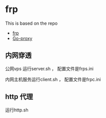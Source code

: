 # frp

This is based on the repo

- [frp](https://github.com/fatedier/frp)
- [Go-proxy](https://github.com/elazarl/goproxy)

## 内网穿透

公网vps 运行server.sh ， 配置文件是frps.ini

内网主机服务运行client.sh ， 配置文件是frpc.ini

## http 代理
运行http.sh

